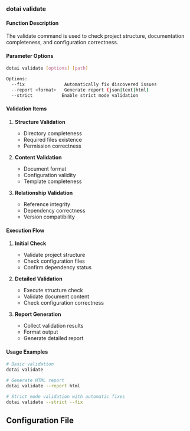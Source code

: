 ### dotai validate

#### Function Description
The validate command is used to check project structure, documentation completeness, and configuration correctness.

#### Parameter Options
```bash
dotai validate [options] [path]

Options:
  --fix               Automatically fix discovered issues
  --report <format>   Generate report (json|text|html)
  --strict           Enable strict mode validation
```

#### Validation Items
1. **Structure Validation**
   - Directory completeness
   - Required files existence
   - Permission correctness

2. **Content Validation**
   - Document format
   - Configuration validity
   - Template completeness

3. **Relationship Validation**
   - Reference integrity
   - Dependency correctness
   - Version compatibility

#### Execution Flow
1. **Initial Check**
   - Validate project structure
   - Check configuration files
   - Confirm dependency status

2. **Detailed Validation**
   - Execute structure check
   - Validate document content
   - Check configuration correctness

3. **Report Generation**
   - Collect validation results
   - Format output
   - Generate detailed report

#### Usage Examples
```bash
# Basic validation
dotai validate

# Generate HTML report
dotai validate --report html

# Strict mode validation with automatic fixes
dotai validate --strict --fix
```

## Configuration File

